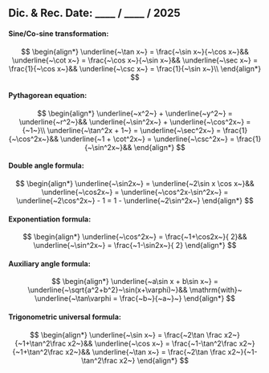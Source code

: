 ## Dic. & Rec. Date: \_\_\_\_ / \_\_\_\_ / 2025
#### Sine/Co-sine transformation:
$$
\begin{align*}
\underline{~\tan x~} = \frac{~\sin x~}{~\cos x~}&&
\underline{~\cot x~} = \frac{~\cos x~}{~\sin x~}&&
\underline{~\sec x~} = \frac{1}{~\cos x~}&&
\underline{~\csc x~} = \frac{1}{~\sin x~}\\
\end{align*}
$$
#### Pythagorean equation:
$$
\begin{align*}
\underline{~x^2~} + \underline{~y^2~} = \underline{~r^2~}&&
\underline{~\sin^2x~} + \underline{~\cos^2x~} = {~1~}\\
\underline{~\tan^2x + 1~} = \underline{~\sec^2x~} = \frac{1}{~\cos^2x~}&&
\underline{~1 + \cot^2x~} = \underline{~\csc^2x~} = \frac{1}{~\sin^2x~}&&
\end{align*}
$$
#### Double angle formula:
$$
\begin{align*}
\underline{~\sin2x~} = \underline{~2\sin x \cos x~}&&
\underline{~\cos2x~} 
= \underline{~\cos^2x-\sin^2x~} 
= \underline{~2\cos^2x~} - 1 
= 1 - \underline{~2\sin^2x~}
\end{align*}
$$
#### Exponentiation formula:
$$
\begin{align*}
\underline{~\cos^2x~} = \frac{~1+\cos2x~}{ 2}&&
\underline{~\sin^2x~} = \frac{~1-\sin2x~}{ 2}
\end{align*}
$$
#### Auxiliary angle formula:
$$
\begin{align*}
\underline{~a\sin x + b\sin x~} 
= \underline{~\sqrt{a^2+b^2}~\sin(x+\varphi)~}&&
\mathrm{with}~
\underline{~\tan\varphi = \frac{~b~}{~a~}~}
\end{align*}
$$
#### Trigonometric universal formula:
$$
\begin{align*}
\underline{~\sin x~} = \frac{~2\tan \frac x2~}{~1+\tan^2\frac x2~}&&
\underline{~\cos x~} = \frac{~1-\tan^2\frac x2~}{~1+\tan^2\frac x2~}&&
\underline{~\tan x~} = \frac{~2\tan \frac x2~}{~1-\tan^2\frac x2~}
\end{align*}
$$
